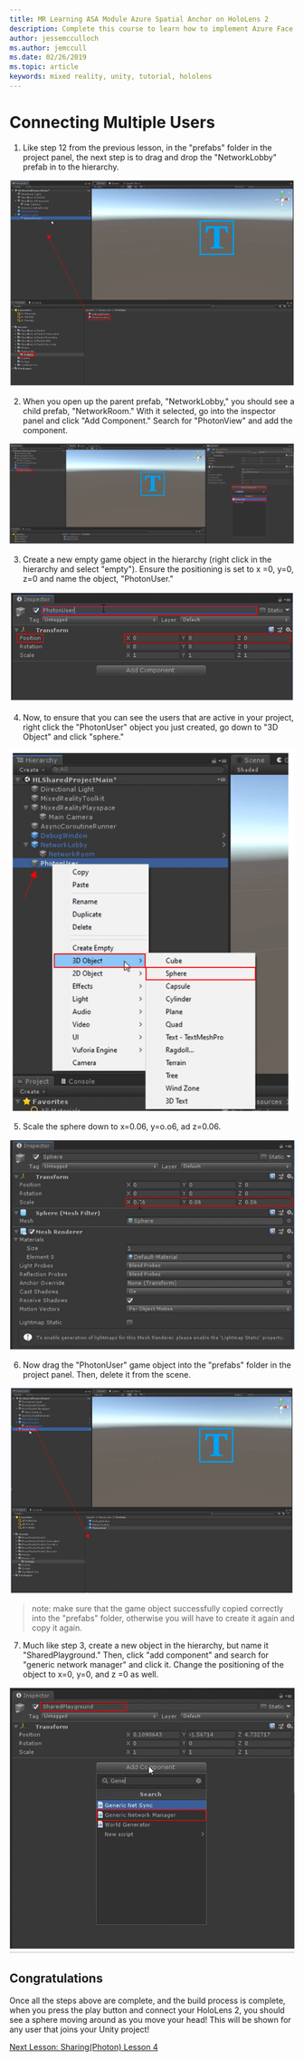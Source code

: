```yaml
---
title: MR Learning ASA Module Azure Spatial Anchor on HoloLens 2
description: Complete this course to learn how to implement Azure Face Recognition within a mixed reality application.
author: jessemcculloch
ms.author: jemccull
ms.date: 02/26/2019
ms.topic: article
keywords: mixed reality, unity, tutorial, hololens
---
```


# **Connecting Multiple Users** 

1. Like step 12 from the previous lesson, in the "prefabs" folder in the project panel, the next step is to drag and drop the "NetworkLobby" prefab in to the hierarchy. 

![Module3Chapter3step1im](images/module3chapter3step1im.PNG)

2. When you open up the parent prefab, "NetworkLobby," you should see a child prefab, "NetworkRoom." With it selected, go into the inspector panel and click "Add Component." Search for "PhotonView" and add the component.

![Module3Chapter3tep2im](images\module3chapter3step2im.PNG)

3. Create a new empty game object in the hierarchy (right click in the hierarchy and select "empty"). Ensure the positioning is set to x =0, y=0, z=0 and name the object, "PhotonUser."

![Module3Chapter3step3im](images/module3chapter3step3im.PNG)

4. Now, to ensure that you can see the users that are active in your project, right click the "PhotonUser" object you just created, go down to "3D Object" and click "sphere."

![Module3Chapter3step4im](images/module3chapter3step4im.PNG)

5. Scale the sphere down to x=0.06, y=o.o6, ad z=0.06.

![Module3hapter3step5im](images/module3chapter3step5im.PNG)

6. Now drag the "PhotonUser" game object into the "prefabs" folder in the project panel. Then, delete it from the scene.

![Module3Chapter3step6im](images/module3chapter3step6im.PNG)

> note: make sure that the game object successfully copied correctly into the "prefabs" folder, otherwise you will have to create it again and copy it again.

7. Much like step 3, create a new object in the hierarchy, but name it "SharedPlayground." Then, click "add component" and search for "generic network manager" and click it. Change the positioning of the object to x=0, y=0, and z =0 as well.

![Module3Chapter3step7im](images/module3chapter3step7im.PNG)


## Congratulations

Once all the steps above are complete, and the build process is complete, when you press the play button and connect your HoloLens 2, you should see a sphere moving around as you move your head! This will be shown for any user that joins your Unity project!

[Next Lesson: Sharing(Photon) Lesson 4](placeholderlink)

